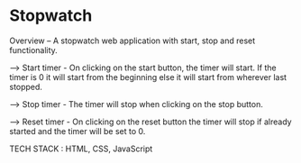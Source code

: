 # Stopwatch

Overview – A stopwatch web application with start, stop and reset functionality.

--> Start timer - On clicking on the start button, the timer will start. If the timer is 0 it will start from the beginning else it will start from wherever last stopped.

--> Stop timer - The timer will stop when clicking on the stop button.

--> Reset timer - On clicking on the reset button the timer will stop if already started and the timer will be set to 0.

TECH STACK : HTML, CSS, JavaScript
